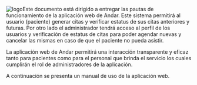 ![logo](https://s3-us-west-2.amazonaws.com/andarwiki/logo.jpg)Este documento está dirigido a entregar las pautas de funcionamiento de la aplicación web de Andar. Este sistema permitirá al usuario (paciente) generar citas y verificar estatus de sus citas anteriores y futuras. 
Por otro lado el administrador tendrá acceso al perfil de los usuarios y verificación de estatus de citas para poder agendar nuevas y cancelar las mismas en caso de que el paciente no pueda asistir.

La aplicación web de Andar permitirá una interacción  transparente y eficaz tanto para pacientes como para el personal que brinda el servicio los cuales cumplirán el rol de administradores de la aplicación.

A continuación se presenta un manual de uso de la aplicación web.